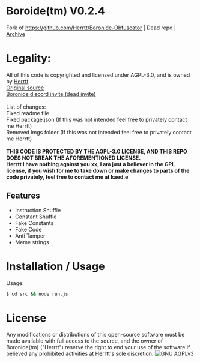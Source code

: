 # Boroide(tm) V0.2.4

Fork of https://github.com/Herrtt/Boronide-Obfuscator | Dead repo | [Archive](https://web.archive.org/web/20220226003911/https://github.com/Herrtt/Boronide-Obfuscator)

# Legality:
All of this code is copyrighted and licensed under AGPL-3.0, and is owned by [Herrtt](https://github.com/Herrtt)<br>
[Original source](https://web.archive.org/web/20220226003911/https://github.com/Herrtt/Boronide-Obfuscator)<br>
[Boronide discord invite (dead invite)](https://www.discord.gg/boronide)<br><br>
List of changes:<br>
Fixed readme file<br>
Fixed package.json (If this was not intended feel free to privately contact me Herrtt)<br>
Removed imgs folder (If this was not intended feel free to privately contact me Herrtt)<br><br>
**THIS CODE IS PROTECTED BY THE AGPL-3.0 LICENSE, AND THIS REPO DOES NOT BREAK THE AFOREMENTIONED LICENSE.**<br>
**Herrtt I have nothing against you xx, I am just a believer in the GPL license, if you wish for me to take down or make changes to parts of the code privately, feel free to contact me at kaed.e**


## Features
* Instruction Shuffle
* Constant Shuffle
* Fake Constants
* Fake Code
* Anti Tamper
* Meme strings

# Installation / Usage

Usage:
```bash
$ cd src && node run.js
```

# License

Any modifications or distributions of this open-source software must be made available with full access to the source, and the owner of Boronide(tm) ("Herrtt") reserve the right to end your use of the software if believed any prohibited activities at Herrtt's sole discretion.
![GNU AGPLv3](/LICENSE)
